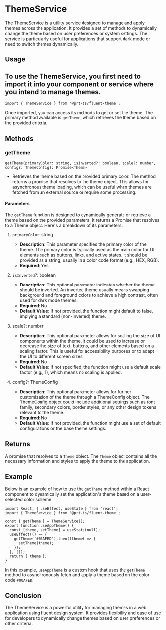 # ThemeService

The ThemeService is a utility service designed to manage and apply themes across the application. It provides a set of methods to dynamically change the theme based on user preferences or system settings. The service is particularly useful for applications that support dark mode or need to switch themes dynamically.

## Usage

## To use the ThemeService, you first need to import it into your component or service where you intend to manage themes.

```tsx
import { ThemeService } from '@prt-ts/fluent-theme';
```

Once imported, you can access its methods to get or set the theme. The primary method available is `getTheme`, which retrieves the theme based on the provided criteria.

## Methods

### getTheme

`getTheme(primaryColor: string, isInverted?: boolean, scale?: number, config?: ThemeConfig): Promise<Theme>`

- Retrieves the theme based on the provided primary color. The method returns a promise that resolves to the theme object. This allows for asynchronous theme loading, which can be useful when themes are fetched from an external source or require some processing.

#### Parameters

The `getTheme` function is designed to dynamically generate or retrieve a theme based on the provided parameters. It returns a Promise that resolves to a Theme object. Here's a breakdown of its parameters:

1.  `primaryColor`: string

    - **Description**: This parameter specifies the primary color of the theme. The primary color is typically used as the main color for UI elements such as buttons, links, and active states. It should be provided as a string, usually in a color code format (e.g., HEX, RGB).
    - **Required**: Yes

2.  `isInverted`?: boolean

    - **Description**: This optional parameter indicates whether the theme should be inverted. An inverted theme usually means swapping background and foreground colors to achieve a high contrast, often used for dark mode themes.
    - **Required**: No
    - **Default Value**: If not provided, the function might default to false, implying a standard (non-inverted) theme.

3.  scale?: number

    - **Description**: This optional parameter allows for scaling the size of UI components within the theme. It could be used to increase or decrease the size of text, buttons, and other elements based on a scaling factor. This is useful for accessibility purposes or to adapt the UI to different screen sizes.
    - **Required**: No
    - **Default Value**: If not specified, the function might use a default scale factor (e.g., 1), which means no scaling is applied.

4.  config?: ThemeConfig

    - **Description**: This optional parameter allows for further customization of the theme through a ThemeConfig object. The ThemeConfig object could include additional settings such as font family, secondary colors, border styles, or any other design tokens relevant to the theme.
    - **Required**: No
    - **Default Value**: If not provided, the function might use a set of default configurations or the base theme settings.

## Returns

A promise that resolves to a `Theme` object. The `Theme` object contains all the necessary information and styles to apply the theme to the application.

## Example

Below is an example of how to use the `getTheme` method within a React component to dynamically set the application's theme based on a user-selected color scheme.

```tsx
import React, { useEffect, useState } from 'react';
import { ThemeService } from '@prt-ts/fluent-theme';

const { getTheme } = ThemeService();
export function useAppTheme() {
  const [theme, setTheme] = useState(null);
  useEffect(() => {
    getTheme('#00AFED').then((theme) => {
      setTheme(theme);
    });
  }, []);
  return { theme };
}
```

In this example, `useAppTheme` is a custom hook that uses the `getTheme` method to asynchronously fetch and apply a theme based on the color code `#00AFED`.

## Conclusion

The ThemeService is a powerful utility for managing themes in a web application using fluent design system. It provides flexibility and ease of use for developers to dynamically change themes based on user preferences or other criteria.
